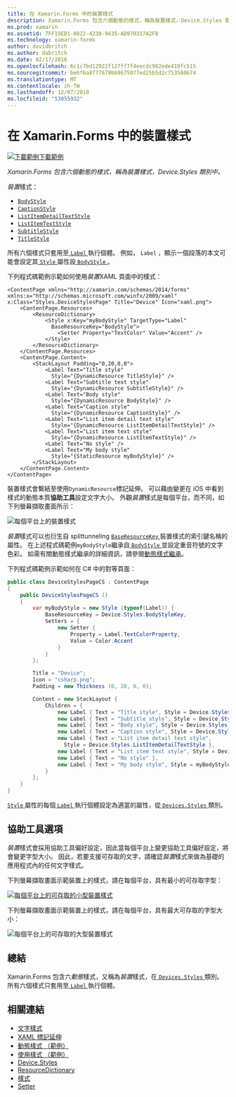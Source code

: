 ```yaml
---
title: 在 Xamarin.Forms 中的裝置樣式
description: Xamarin.Forms 包含六個動態的樣式，稱為裝置樣式，Device.Styles 類別中。 這篇文章說明如何使用 Xamarin.Forms 應用程式中的裝置樣式。
ms.prod: xamarin
ms.assetid: 7FF19ED1-0822-4238-9435-AD970317A2F8
ms.technology: xamarin-forms
author: davidbritch
ms.author: dabritch
ms.date: 02/17/2016
ms.openlocfilehash: 6c1c7bd12922f127ff7f4eecdc982ede419fc515
ms.sourcegitcommit: be6f6a8f77679bb9675077ed25b5d2c753580b74
ms.translationtype: MT
ms.contentlocale: zh-TW
ms.lasthandoff: 12/07/2018
ms.locfileid: "53055932"
---
```

# <a name="device-styles-in-xamarinforms"></a>在 Xamarin.Forms 中的裝置樣式

[![下載範例](~/media/shared/download.png)下載範例](https://developer.xamarin.com/samples/xamarin-forms/UserInterface/Styles/DynamicStyles/)

_Xamarin.Forms 包含六個動態的樣式，稱為裝置樣式，Device.Styles 類別中。_

*裝置*樣式：

- [`BodyStyle`](xref:Xamarin.Forms.Device.Styles.BodyStyle)
- [`CaptionStyle`](xref:Xamarin.Forms.Device.Styles.CaptionStyle)
- [`ListItemDetailTextStyle`](xref:Xamarin.Forms.Device.Styles.ListItemDetailTextStyle)
- [`ListItemTextStyle`](xref:Xamarin.Forms.Device.Styles.ListItemTextStyle)
- [`SubtitleStyle`](xref:Xamarin.Forms.Device.Styles.SubtitleStyle)
- [`TitleStyle`](xref:Xamarin.Forms.Device.Styles.TitleStyle)

所有六個樣式只套用至[ `Label` ](xref:Xamarin.Forms.Label)執行個體。 例如， `Label` ，顯示一個段落的本文可能會設定其[ `Style` ](xref:Xamarin.Forms.VisualElement.Style)屬性設[ `BodyStyle` ](xref:Xamarin.Forms.Device.Styles.BodyStyle)。

下列程式碼範例示範如何使用*裝置*XAML 頁面中的樣式：

```xaml
<ContentPage xmlns="http://xamarin.com/schemas/2014/forms" xmlns:x="http://schemas.microsoft.com/winfx/2009/xaml" x:Class="Styles.DeviceStylesPage" Title="Device" Icon="xaml.png">
    <ContentPage.Resources>
        <ResourceDictionary>
            <Style x:Key="myBodyStyle" TargetType="Label"
              BaseResourceKey="BodyStyle">
                <Setter Property="TextColor" Value="Accent" />
            </Style>
        </ResourceDictionary>
    </ContentPage.Resources>
    <ContentPage.Content>
        <StackLayout Padding="0,20,0,0">
            <Label Text="Title style"
              Style="{DynamicResource TitleStyle}" />
            <Label Text="Subtitle text style"
              Style="{DynamicResource SubtitleStyle}" />
            <Label Text="Body style"
              Style="{DynamicResource BodyStyle}" />
            <Label Text="Caption style"
              Style="{DynamicResource CaptionStyle}" />
            <Label Text="List item detail text style"
              Style="{DynamicResource ListItemDetailTextStyle}" />
            <Label Text="List item text style"
              Style="{DynamicResource ListItemTextStyle}" />
            <Label Text="No style" />
            <Label Text="My body style"
              Style="{StaticResource myBodyStyle}" />
        </StackLayout>
    </ContentPage.Content>
</ContentPage>
```

裝置樣式會繫結至使用`DynamicResource`標記延伸。 可以藉由變更在 iOS 中看到樣式的動態本質**協助工具**設定文字大小。 外觀*裝置*樣式是每個平台，而不同，如下列螢幕擷取畫面所示：

![](device-images/device-styles.png "每個平台上的裝置樣式")

*裝置*樣式可以也衍生自 splittunneling [ `BaseResourceKey` ](xref:Xamarin.Forms.Style.BaseResourceKey)裝置樣式的索引鍵名稱的屬性。 在上述程式碼範例`myBodyStyle`繼承自[ `BodyStyle` ](xref:Xamarin.Forms.Device.Styles.BodyStyle)並設定重音符號的文字色彩。 如需有關動態樣式繼承的詳細資訊，請參閱[動態樣式繼承](~/xamarin-forms/user-interface/styles/xaml/dynamic.md#dynamic-style-inheritance)。

下列程式碼範例示範如何在 C# 中的對等頁面：

```csharp
public class DeviceStylesPageCS : ContentPage
{
    public DeviceStylesPageCS ()
    {
        var myBodyStyle = new Style (typeof(Label)) {
            BaseResourceKey = Device.Styles.BodyStyleKey,
            Setters = {
                new Setter {
                    Property = Label.TextColorProperty,
                    Value = Color.Accent
                }
            }
        };

        Title = "Device";
        Icon = "csharp.png";
        Padding = new Thickness (0, 20, 0, 0);

        Content = new StackLayout {
            Children = {
                new Label { Text = "Title style", Style = Device.Styles.TitleStyle },
                new Label { Text = "Subtitle style", Style = Device.Styles.SubtitleStyle },
                new Label { Text = "Body style", Style = Device.Styles.BodyStyle },
                new Label { Text = "Caption style", Style = Device.Styles.CaptionStyle },
                new Label { Text = "List item detail text style",
                  Style = Device.Styles.ListItemDetailTextStyle },
                new Label { Text = "List item text style", Style = Device.Styles.ListItemTextStyle },
                new Label { Text = "No style" },
                new Label { Text = "My body style", Style = myBodyStyle }
            }
        };
    }
}
```

[ `Style` ](xref:Xamarin.Forms.VisualElement.Style)屬性的每個[ `Label` ](xref:Xamarin.Forms.Label)執行個體設定為適當的屬性，從[ `Devices.Styles` ](xref:Xamarin.Forms.Device.Styles)類別。

## <a name="accessibility"></a>協助工具選項

*裝置*樣式會採用協助工具偏好設定，因此當每個平台上變更協助工具偏好設定，將會變更字型大小。 因此，若要支援可存取的文字，請確認*裝置*樣式來做為基礎的應用程式內的任何文字樣式。

下列螢幕擷取畫面示範裝置上的樣式，請在每個平台，具有最小的可存取字型：

[![](device-images/minimum-size.png "每個平台上的可存取的小型裝置樣式")](device-images/minimum-size-large.png#lightbox "每個平台上的可存取的小型裝置樣式")

下列螢幕擷取畫面示範裝置上的樣式，請在每個平台，具有最大可存取的字型大小：

![](device-images/maximum-size.png "每個平台上的可存取的大型裝置樣式")

## <a name="summary"></a>總結

Xamarin.Forms 包含六*動態*樣式，又稱為*裝置*樣式，在[ `Devices.Styles` ](xref:Xamarin.Forms.Device.Styles)類別。 所有六個樣式只套用至[ `Label` ](xref:Xamarin.Forms.Label)執行個體。


## <a name="related-links"></a>相關連結

- [文字樣式](~/xamarin-forms/user-interface/text/styles.md)
- [XAML 標記延伸](~/xamarin-forms/xaml/xaml-basics/xaml-markup-extensions.md)
- [動態樣式 （範例）](https://developer.xamarin.com/samples/xamarin-forms/UserInterface/Styles/DynamicStyles/)
- [使用樣式 （範例）](https://developer.xamarin.com/samples/xamarin-forms/WorkingWithStyles/)
- [Device.Styles](xref:Xamarin.Forms.Device.Styles)
- [ResourceDictionary](xref:Xamarin.Forms.ResourceDictionary)
- [樣式](xref:Xamarin.Forms.Style)
- [Setter](xref:Xamarin.Forms.Setter)
